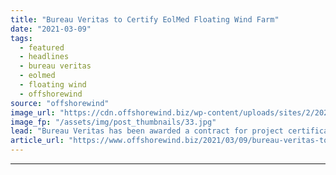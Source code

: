 ```yaml
---
title: "Bureau Veritas to Certify EolMed Floating Wind Farm"
date: "2021-03-09"
tags: 
  - featured
  - headlines
  - bureau veritas
  - eolmed
  - floating wind
  - offshorewind
source: "offshorewind"
image_url: "https://cdn.offshorewind.biz/wp-content/uploads/sites/2/2021/03/09105003/EolMed_MHI-Vestas.jpg"
image_fp: "/assets/img/post_thumbnails/33.jpg"
lead: "Bureau Veritas has been awarded a contract for project certification for the 30 MW"
article_url: "https://www.offshorewind.biz/2021/03/09/bureau-veritas-to-certify-eolmed-floating-wind-farm/"
---
```


---
